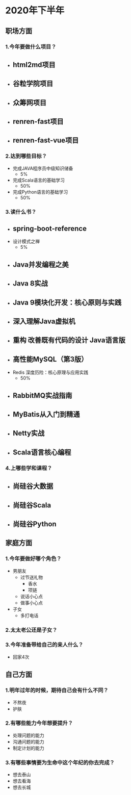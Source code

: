 # 2020年下半年

## 职场方面
### 1.今年要做什么项目？

- html2md项目
  - 
- 谷粒学院项目
  - 
- 众筹网项目
  - 
- renren-fast项目
  - 
- renren-fast-vue项目
  - 

### 2.达到哪些目标？

- 完成JAVA程序员中级知识储备
  - 5%
- 完成Scala语言的基础学习
  - 50%
- 完成Python语言的基础学习
  - 50%

### 3.读什么书？

- spring-boot-reference
  - 
- 设计模式之禅
  - 5%
- Java并发编程之美
  - 
- Java 8实战
  - 
- Java 9模块化开发：核心原则与实践
  - 
- 深入理解Java虚拟机
  - 
- 重构 改善既有代码的设计 Java语言版
  - 
- 高性能MySQL（第3版）
  - 
- Redis 深度历险：核心原理与应用实践
  - 50%
- RabbitMQ实战指南
  - 
- MyBatis从入门到精通
  - 
- Netty实战
  - 
- Scala语言核心编程
  - 

### 4.上哪些学和课程？

- 尚硅谷大数据
  - 
- 尚硅谷Scala
  - 
- 尚硅谷Python
  - 

## 家庭方面
### 1.今年要做好哪个角色？

- 男朋友
  - 过节送礼物
    - 香水
    - 项链
  - 说话小心点
  - 做事小心点
- 子女
  - 多打电话

### 2.太太老公还是子女？
### 3.今年准备带给自己的亲人什么？

- 回家4次

## 自己方面
### 1.明年过年的时候，期待自己会有什么不同？

- 不熬夜
- 护肤

### 2.有哪些能力今年想要提升？

- 处理问题的能力
- 沟通问题的能力
- 制定计划的能力

### 3.有哪些事情要为生命中这个年纪的你去完成？

- 想去泰山
- 想去看海
- 想去长城